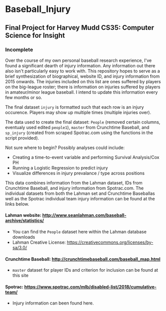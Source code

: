 # Baseball_Injury
## Final Project for Harvey Mudd CS35: Computer Science for Insight

### Incomplete

Over the course of my own personal baseball research experience, I've found a significant dearth of injury information. Any information out there also isn't particularly easy to work with. This repository hopes to serve as a brief synthesization of biographical, website ID, and injury information from 2015 onwards. The injuries included on this list are ones suffered by players on the big-league roster; there is information on injuries suffered by players in amateur/minor league baseball. I intend to update this information every few months or so. 

The final dataset `injury` is formatted such that each row is an injury occurence. Players may show up multiple times (multiple injuries over).

The data used to create the final dataset: `People` (removed certain columns, eventualy used edited `people1`), `master` from Crunchtime Baseball, and `sp_injury` (created from scraped Spotrac.com using the functions in the script provided).

Not sure where to begin? Possibly analyses could include:

- Creating a time-to-event variable and performing Survival Analysis/Cox PH
- Running a Logistic Regression to predict injury
- Visualize differences in injury prevalance / type across positions

This data combines information from the Lahman dataset, IDs from Crunchtime Baseball, and injury information from Spotrac.com.
The individual datasets from both the Lahman set and Crunchtime Baseballas well as the Spotrac individual team injury information can be found at the links below.


#### Lahman website: http://www.seanlahman.com/baseball-archive/statistics/
  - You can find the `People` dataset here within the Lahman database downloads
  - Lahman Creative License: https://creativecommons.org/licenses/by-sa/3.0/

#### Crunchtime Baseball: http://crunchtimebaseball.com/baseball_map.html
  - `master` dataset for player IDs and criterion for inclusion can be found at this site

#### Spotrac: https://www.spotrac.com/mlb/disabled-list/2018/cumulative-team/
  - Injury information can been found here.
